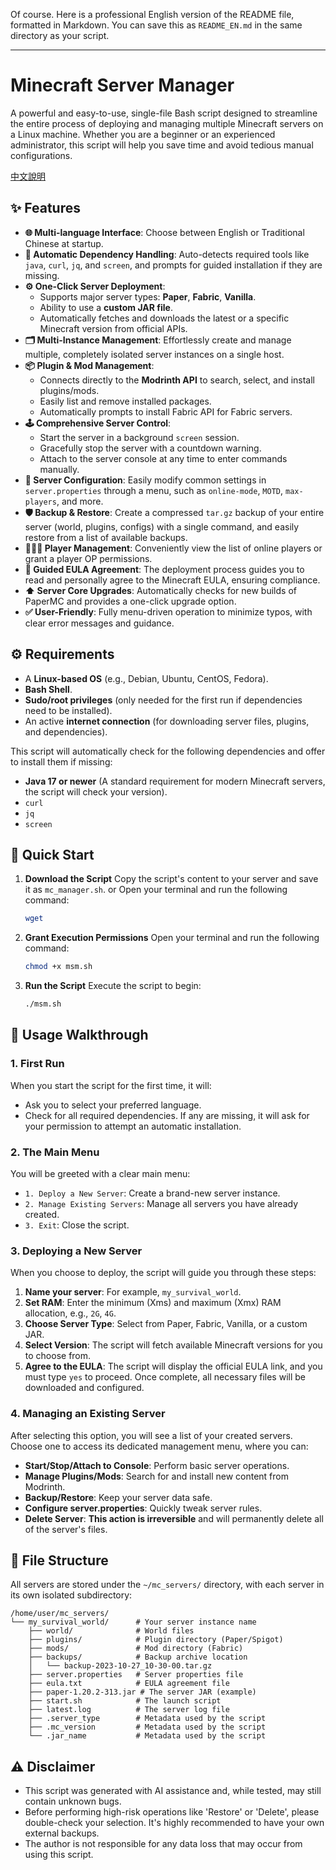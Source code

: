 Of course. Here is a professional English version of the README file, formatted in Markdown. You can save this as `README_EN.md` in the same directory as your script.

---

# Minecraft Server Manager

A powerful and easy-to-use, single-file Bash script designed to streamline the entire process of deploying and managing multiple Minecraft servers on a Linux machine. Whether you are a beginner or an experienced administrator, this script will help you save time and avoid tedious manual configurations.

[中文說明](./README.md) 

## ✨ Features

*   **🌐 Multi-language Interface**: Choose between English or Traditional Chinese at startup.
*   **🧩 Automatic Dependency Handling**: Auto-detects required tools like `java`, `curl`, `jq`, and `screen`, and prompts for guided installation if they are missing.
*   **⚙️ One-Click Server Deployment**:
    *   Supports major server types: **Paper**, **Fabric**, **Vanilla**.
    *   Ability to use a **custom JAR file**.
    *   Automatically fetches and downloads the latest or a specific Minecraft version from official APIs.
*   **🗂️ Multi-Instance Management**: Effortlessly create and manage multiple, completely isolated server instances on a single host.
*   **📦 Plugin & Mod Management**:
    *   Connects directly to the **Modrinth API** to search, select, and install plugins/mods.
    *   Easily list and remove installed packages.
    *   Automatically prompts to install Fabric API for Fabric servers.
*   **🕹️ Comprehensive Server Control**:
    *   Start the server in a background `screen` session.
    *   Gracefully stop the server with a countdown warning.
    *   Attach to the server console at any time to enter commands manually.
*   **🔧 Server Configuration**: Easily modify common settings in `server.properties` through a menu, such as `online-mode`, `MOTD`, `max-players`, and more.
*   **🛡️ Backup & Restore**: Create a compressed `tar.gz` backup of your entire server (world, plugins, configs) with a single command, and easily restore from a list of available backups.
*   **🧑‍🤝‍🧑 Player Management**: Conveniently view the list of online players or grant a player OP permissions.
*   **📜 Guided EULA Agreement**: The deployment process guides you to read and personally agree to the Minecraft EULA, ensuring compliance.
*   **⬆️ Server Core Upgrades**: Automatically checks for new builds of PaperMC and provides a one-click upgrade option.
*   **✅ User-Friendly**: Fully menu-driven operation to minimize typos, with clear error messages and guidance.

## ⚙️ Requirements

*   A **Linux-based OS** (e.g., Debian, Ubuntu, CentOS, Fedora).
*   **Bash Shell**.
*   **Sudo/root privileges** (only needed for the first run if dependencies need to be installed).
*   An active **internet connection** (for downloading server files, plugins, and dependencies).

This script will automatically check for the following dependencies and offer to install them if missing:
*   **Java 17 or newer** (A standard requirement for modern Minecraft servers, the script will check your version).
*   `curl`
*   `jq`
*   `screen`

## 🚀 Quick Start

1.  **Download the Script**
    Copy the script's content to your server and save it as `mc_manager.sh`.
    or
        Open your terminal and run the following command:
    ```bash
    wget
    ```
3.  **Grant Execution Permissions**
    Open your terminal and run the following command:
    ```bash
    chmod +x msm.sh
    ```

4.  **Run the Script**
    Execute the script to begin:
    ```bash
    ./msm.sh
    ```

## 📖 Usage Walkthrough

### 1. First Run
When you start the script for the first time, it will:
*   Ask you to select your preferred language.
*   Check for all required dependencies. If any are missing, it will ask for your permission to attempt an automatic installation.

### 2. The Main Menu
You will be greeted with a clear main menu:
*   `1. Deploy a New Server`: Create a brand-new server instance.
*   `2. Manage Existing Servers`: Manage all servers you have already created.
*   `3. Exit`: Close the script.

### 3. Deploying a New Server
When you choose to deploy, the script will guide you through these steps:
1.  **Name your server**: For example, `my_survival_world`.
2.  **Set RAM**: Enter the minimum (Xms) and maximum (Xmx) RAM allocation, e.g., `2G`, `4G`.
3.  **Choose Server Type**: Select from Paper, Fabric, Vanilla, or a custom JAR.
4.  **Select Version**: The script will fetch available Minecraft versions for you to choose from.
5.  **Agree to the EULA**: The script will display the official EULA link, and you must type `yes` to proceed.
Once complete, all necessary files will be downloaded and configured.

### 4. Managing an Existing Server
After selecting this option, you will see a list of your created servers. Choose one to access its dedicated management menu, where you can:
*   **Start/Stop/Attach to Console**: Perform basic server operations.
*   **Manage Plugins/Mods**: Search for and install new content from Modrinth.
*   **Backup/Restore**: Keep your server data safe.
*   **Configure server.properties**: Quickly tweak server rules.
*   **Delete Server**: **This action is irreversible** and will permanently delete all of the server's files.

## 📁 File Structure

All servers are stored under the `~/mc_servers/` directory, with each server in its own isolated subdirectory:

```
/home/user/mc_servers/
└── my_survival_world/      # Your server instance name
    ├── world/              # World files
    ├── plugins/            # Plugin directory (Paper/Spigot)
    ├── mods/               # Mod directory (Fabric)
    ├── backups/            # Backup archive location
    │   └── backup-2023-10-27_10-30-00.tar.gz
    ├── server.properties   # Server properties file
    ├── eula.txt            # EULA agreement file
    ├── paper-1.20.2-313.jar # The server JAR (example)
    ├── start.sh            # The launch script
    ├── latest.log          # The server log file
    ├── .server_type        # Metadata used by the script
    ├── .mc_version         # Metadata used by the script
    └── .jar_name           # Metadata used by the script
```

## ⚠️ Disclaimer

*   This script was generated with AI assistance and, while tested, may still contain unknown bugs.
*   Before performing high-risk operations like 'Restore' or 'Delete', please double-check your selection. It's highly recommended to have your own external backups.
*   The author is not responsible for any data loss that may occur from using this script.
